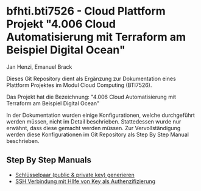 # bfhti.bti7526 - Cloud Plattform Projekt "4.006 Cloud Automatisierung mit Terraform am Beispiel Digital Ocean"
Jan Henzi, Emanuel Brack

Dieses Git Repository dient als Ergänzung zur Dokumentation eines Plattform Projektes im Modul Cloud Computing (BTI7526).

Das Projekt hat die Bezeichnung:
"4.006 Cloud Automatisierung mit Terraform am Beispiel Digital Ocean"

In der Dokumentation wurden einige Konfigurationen, welche durchgeführt werden müssen, nicht im Detail beschrieben. Stattedessen wurde nur erwähnt, dass diese gemacht werden müssen. Zur Vervollständigung werden diese Konfigurationen im Git Repository als Step By Step Manual beschrieben.

## Step By Step Manuals
- [Schlüsselpaar (public & private key) generieren](doku/00_key_pair_generation.md)
- [SSH Verbindung mit HIlfe von Key als Authenzifizierung](doku/01_ssh_connection_with_key.md)